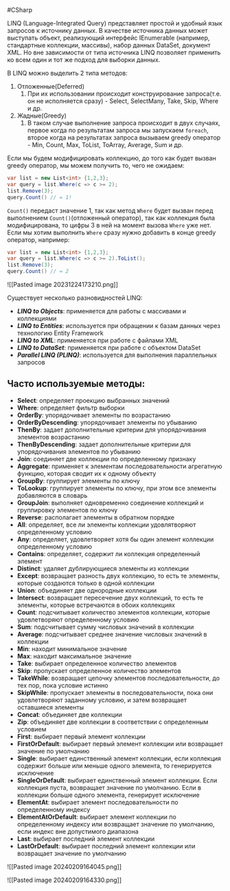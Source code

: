 #CSharp 

LINQ (Language-Integrated Query) представляет простой и удобный язык запросов к источнику данных. В качестве источника данных может выступать объект, реализующий интерфейс IEnumerable (например, стандартные коллекции, массивы), набор данных DataSet, документ XML. Но вне зависимости от типа источника LINQ позволяет применить ко всем один и тот же подход для выборки данных.

В LINQ можно выделить 2 типа методов:
1. Отложенные(Deferred)
	1. При их использовании происходит конструирование запроса(т.е. он не исполняется сразу) - Select, SelectMany, Take, Skip, Where и др.
2. Жадные(Greedy)
	1. В таком случае выполнение запроса происходит в двух случаях, первое когда по результатам запроса мы запускаем `foreach`, второе когда на результатах запроса вызываем greedy оператор - Min, Count, Max, ToList, ToArray, Average, Sum и др.

Если мы будем модифицировать коллекцию, до того как будет вызван greedy оператор, мы можем получить то, чего не ожидаем:
```C#
var list = new List<int> {1,2,3};
var query = list.Where(c => c >= 2);
list.Remove(3);
query.Count() // = 1!
```

`Count()` передаст значение 1, так как метод `Where` будет вызван перед выполнением `Count()`(отложенный оператор), так как коллекция была модифицирована, то цифры 3 в ней на момент вызова `Where` уже нет.
Если мы хотим выполнить `Where` сразу нужно добавить в конце greedy оператор, например:
```C#
var list = new List<int> {1,2,3};
var query = list.Where(c => c >= 2).ToList();
list.Remove(3);
query.Count() // = 2
```


![[Pasted image 20231224173210.png]]

Существует несколько разновидностей LINQ:

- __*LINQ to Objects*__: применяется для работы с массивами и коллекциями 
- __*LINQ to Entities*__: используется при обращении к базам данных через технологию Entity Framework    
- __*LINQ to XML*__: применяется при работе с файлами XML    
- __*LINQ to DataSet*__: применяется при работе с объектом DataSet    
- __*Parallel LINQ (PLINQ)*__: используется для выполнения параллельных запросов

## Часто используемые методы:

- __Select__: определяет проекцию выбранных значений    
- __Where__: определяет фильтр выборки    
- __OrderBy__: упорядочивает элементы по возрастанию    
- __OrderByDescending__: упорядочивает элементы по убыванию    
- __ThenBy__: задает дополнительные критерии для упорядочивания элементов возрастанию    
- __ThenByDescending__: задает дополнительные критерии для упорядочивания элементов по убыванию    
- __Join__: соединяет две коллекции по определенному признаку    
- __Aggregate__: применяет к элементам последовательности агрегатную функцию, которая сводит их к одному объекту    
- __GroupBy__: группирует элементы по ключу    
- __ToLookup__: группирует элементы по ключу, при этом все элементы добавляются в словарь    
- __GroupJoin__: выполняет одновременно соединение коллекций и группировку элементов по ключу    
- __Reverse__: располагает элементы в обратном порядке    
- __All__: определяет, все ли элементы коллекции удовлятворяют определенному условию    
- __Any__: определяет, удовлетворяет хотя бы один элемент коллекции определенному условию    
- __Contains__: определяет, содержит ли коллекция определенный элемент
- __Distinct__: удаляет дублирующиеся элементы из коллекции    
- __Except__: возвращает разность двух коллекцию, то есть те элементы, которые создаются только в одной коллекции    
- __Union__: объединяет две однородные коллекции    
- __Intersect__: возвращает пересечение двух коллекций, то есть те элементы, которые встречаются в обоих коллекциях    
- __Count__: подсчитывает количество элементов коллекции, которые удовлетворяют определенному условию    
- __Sum__: подсчитывает сумму числовых значений в коллекции    
- __Average__: подсчитывает cреднее значение числовых значений в коллекции    
- __Min__: находит минимальное значение    
- __Max__: находит максимальное значение    
- __Take__: выбирает определенное количество элементов    
- __Skip__: пропускает определенное количество элементов    
- __TakeWhile__: возвращает цепочку элементов последовательности, до тех пор, пока условие истинно    
- __SkipWhile__: пропускает элементы в последовательности, пока они удовлетворяют заданному условию, и затем возвращает оставшиеся элементы    
- __Concat__: объединяет две коллекции    
- __Zip__: объединяет две коллекции в соответствии с определенным условием    
- __First__: выбирает первый элемент коллекции    
- __FirstOrDefault__: выбирает первый элемент коллекции или возвращает значение по умолчанию    
- __Single__: выбирает единственный элемент коллекции, если коллекция содержит больше или меньше одного элемента, то генерируется исключение    
- __SingleOrDefault__: выбирает единственный элемент коллекции. Если коллекция пуста, возвращает значение по умолчанию. Если в коллекции больше одного элемента, генерирует исключение    
- __ElementAt__: выбирает элемент последовательности по определенному индексу    
- __ElementAtOrDefault__: выбирает элемент коллекции по определенному индексу или возвращает значение по умолчанию, если индекс вне допустимого диапазона    
- __Last__: выбирает последний элемент коллекции    
- __LastOrDefault__: выбирает последний элемент коллекции или возвращает значение по умолчанию


![[Pasted image 20240209164045.png]]

![[Pasted image 20240209164330.png]]